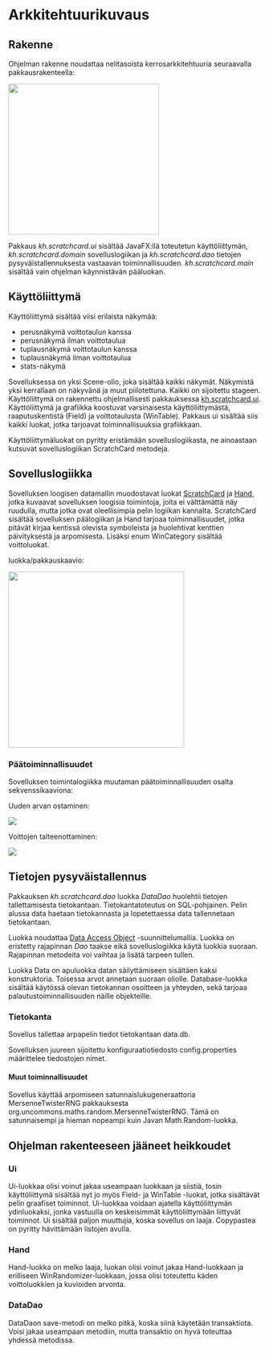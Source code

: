 # Arkkitehtuurikuvaus

## Rakenne

Ohjelman rakenne noudattaa nelitasoista kerrosarkkitehtuuria seuraavalla pakkausrakenteella:

<img src="https://github.com/hartzka/ot-harjoitustyo/blob/master/dokumentaatio/kuvat/pakkauskaavio.png" width="300"/>

Pakkaus _kh.scratchcard.ui_ sisältää JavaFX:llä toteutetun käyttöliittymän, _kh.scratchcard.domain_ sovelluslogiikan ja _kh.scratchcard.dao_ tietojen pysyväistallennuksesta vastaavan toiminnallisuuden. _kh.scratchcard.main_ sisältää vain ohjelman käynnistävän pääluokan.

## Käyttöliittymä

Käyttöliittymä sisältää viisi erilaista näkymää:
- perusnäkymä voittotaulun kanssa
- perusnäkymä ilman voittotaulua
- tuplausnäkymä voittotaulun kanssa
- tuplausnäkymä ilman voittotaulua
- stats-näkymä

Sovelluksessa on yksi Scene-olio, joka sisältää kaikki näkymät. Näkymistä yksi kerrallaan on näkyvänä ja muut piilotettuna. Kaikki on sijoitettu stageen. Käyttöliittymä on rakennettu ohjelmallisesti pakkauksessa [kh.scratchcard.ui](https://github.com/hartzka/ot-harjoitustyo/tree/master/ScratchCard/src/main/java/kh/scratchcard/ui). Käyttöliittymä ja grafiikka koostuvat varsinaisesta käyttöliittymästä, raaputuskentistä (Field) ja voittotaulusta (WinTable). Pakkaus ui sisältää siis kaikki luokat, jotka tarjoavat toiminnallisuuksia grafiikkaan.

Käyttöliittymäluokat on pyritty eristämään sovelluslogiikasta, ne ainoastaan kutsuvat sovelluslogiikan ScratchCard metodeja.

## Sovelluslogiikka

Sovelluksen loogisen datamallin muodostavat luokat [ScratchCard](https://github.com/hartzka/ot-harjoitustyo/blob/master/ScratchCard/src/main/java/kh/scratchcard/domain/ScratchCard.java) ja [Hand](https://github.com/hartzka/ot-harjoitustyo/blob/master/ScratchCard/src/main/java/kh/scratchcard/domain/Hand.java), jotka kuvaavat sovelluksen loogisia toimintoja, joita ei välttämättä näy ruudulla, mutta jotka ovat oleellisimpia pelin logiikan kannalta. ScratchCard sisältää sovelluksen päälogiikan ja Hand tarjoaa toiminnallisuudet, jotka pitävät kirjaa kentissä olevista symboleista ja huolehtivat kenttien päivityksestä ja arpomisesta. Lisäksi enum WinCategory sisältää voittoluokat.

luokka/pakkauskaavio:

<img src="https://github.com/hartzka/ot-harjoitustyo/blob/master/dokumentaatio/kuvat/luokkakaavio.png" width="350"/>

### Päätoiminnallisuudet

Sovelluksen toimintalogiikka muutaman päätoiminnallisuuden osalta sekvenssikaaviona:

Uuden arvan ostaminen:

<img src="https://github.com/hartzka/ot-harjoitustyo/blob/master/dokumentaatio/kuvat/newcard.png"/>

Voittojen talteenottaminen:

<img src="https://github.com/hartzka/ot-harjoitustyo/blob/master/dokumentaatio/kuvat/wintaking.png"/>

## Tietojen pysyväistallennus

Pakkauksen _kh.scratchcard.dao_ luokka _DataDao_ huolehtii tietojen tallettamisesta tietokantaan. Tietokantatoteutus on SQL-pohjainen. Pelin alussa data haetaan tietokannasta ja lopetettaessa data tallennetaan tietokantaan.

Luokka noudattaa [Data Access Object](https://en.wikipedia.org/wiki/Data_access_object) -suunnittelumallia. Luokka on eristetty rajapinnan _Dao_ taakse eikä sovelluslogiikka käytä luokkia suoraan. Rajapinnan metodeita voi vaihtaa ja lisätä tarpeen tullen.

Luokka Data on apuluokka datan säilyttämiseen sisältäen kaksi konstruktoria. Toisessa arvot annetaan suoraan oliolle. Database-luokka sisältää käytössä olevan tietokannan osoitteen ja yhteyden, sekä tarjoaa palautustoiminnallisuuden näille objekteille. 

### Tietokanta

Sovellus tallettaa arpapelin tiedot tietokantaan data.db.

Sovelluksen juureen sijoitettu konfiguraatiotiedosto config.properties määrittelee tiedostojen nimet.

#### Muut toiminnallisuudet

Sovellus käyttää arpomiseen satunnaislukugeneraattoria MersenneTwisterRNG pakkauksesta org.uncommons.maths.random.MersenneTwisterRNG. Tämä on satunnaisempi ja hieman nopeampi kuin Javan Math.Random-luokka.

## Ohjelman rakenteeseen jääneet heikkoudet

### Ui

Ui-luokkaa olisi voinut jakaa useampaan luokkaan ja siistiä, tosin käyttöliittymä sisältää nyt jo myös Field- ja WinTable -luokat, jotka sisältävät pelin graafiset toiminnot. Ui-luokkaa voidaan ajatella käyttöliittymän ydinluokaksi, jonka vastuulla on keskeisimmät käyttöliittymään liittyvät toiminnot. Ui sisältää paljon muuttujia, koska sovellus on laaja. Copypastea on pyritty hävittämään listojen avulla.

### Hand

Hand-luokka on melko laaja, luokan olisi voinut jakaa Hand-luokkaan ja erilliseen WinRandomizer-luokkaan, jossa olisi toteutettu käden voittoluokkien ja kuvioiden arvonta.

### DataDao

DataDaon save-metodi on melko pitkä, koska siinä käytetään transaktiota. Voisi jakaa useampaan metodiin, mutta transaktio on hyvä toteuttaa yhdessä metodissa.

